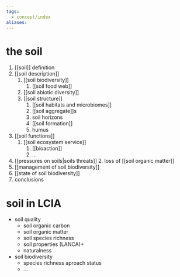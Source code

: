 ```yaml
---
tags:
  - concept/index
aliases:
---
```

# the soil
1. [[soil]] definition
2. [[soil description]]
	1. [[soil biodiversity]]
		1. [[soil food web]]
	2. [[soil abiotic diversity]]
	3. [[soil structure]]
		1. [[soil habitats and microbiomes]]
		2. [[soil aggregate]]s
		3. soil horizons
		4. [[soil formation]]
		5. humus
3. [[soil functions]]
	1. [[soil ecosystem service]]
		1. [[bioaction]]
		2. ...
4. [[pressures on soils|soils threats]]
	2. loss of [[soil organic matter]]
5. [[management of soil biodiversity]]
6. [[state of soil biodiversity]]
7. conclusions
# soil in LCIA
- soil quality
	- soil organic carbon
	- soil organic matter
	- soil species richness
	- soil properties (LANCA)+
	- naturalness
- soil biodiversity
	- species richness aproach status
	- ...